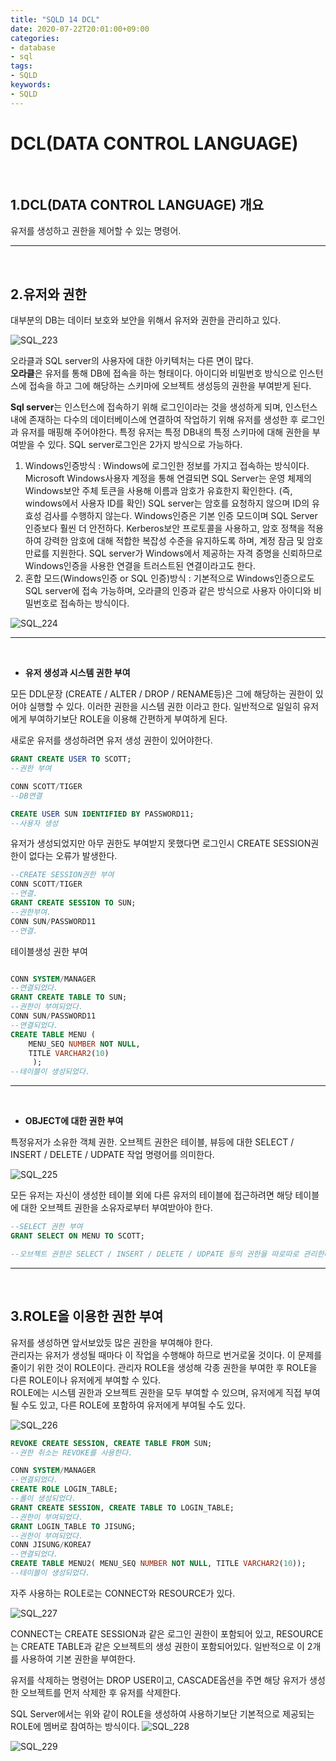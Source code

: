 ```yaml
---
title: "SQLD 14 DCL"
date: 2020-07-22T20:01:00+09:00
categories:
- database
- sql
tags:
- SQLD
keywords:
- SQLD
---
```


<!--more-->
# DCL(DATA CONTROL LANGUAGE)

&nbsp;

## 1.DCL(DATA CONTROL LANGUAGE) 개요

유저를 생성하고 권한을 제어할 수 있는 명령어.

-----

&nbsp;

## 2.유저와 권한

대부분의 DB는 데이터 보호와 보안을 위해서 유저와 권한을 관리하고 있다. 

![SQL_223](https://user-images.githubusercontent.com/28701069/88169144-893dbd80-cc56-11ea-80de-b1dff36bde25.jpg)


오라클과 SQL server의 사용자에 대한 아키텍처는 다른 면이 많다.   
**오라클**은 유저를 통해 DB에 접속을 하는 형태이다. 아이디와 비밀번호 방식으로 인스턴스에 접속을 하고 그에 해당하는 스키마에 오브젝트 생성등의 권한을 부여받게 된다.   

**Sql server**는 인스턴스에 접속하기 위해 로그인이라는 것을 생성하게 되며, 인스턴스 내에 존재하는 다수의 데이터베이스에 연결하여 작업하기 위해 유저를 생성한 후 로그인과 유저를 매핑해 주어야한다. 특정 유저는 특정 DB내의 특정 스키마에 대해 권한을 부여받을 수 있다. SQL server로그인은 2가지 방식으로 가능하다.   

1. Windows인증방식 : Windows에 로그인한 정보를 가지고 접속하는 방식이다. Microsoft Windows사용자 계정을 통해 연결되면 SQL Server는 운영 체제의 Windows보안 주체 토큰을 사용해 이름과 암호가 유효한지 확인한다. (즉, windows에서 사용자 ID를 확인) SQL server는 암호를 요청하지 않으며 ID의 유효성 검사를 수행하지 않는다. Windows인증은 기본 인증 모드이며 SQL Server인증보다 훨씬 더 안전하다. Kerberos보안 프로토콜을 사용하고, 암호 정책을 적용하여 강력한 암호에 대해 적합한 복잡성 수준을 유지하도록 하며, 계정 잠금 및 암호 만료를 지원한다. SQL server가 Windows에서 제공하는 자격 증명을 신뢰하므로 Windows인증을 사용한 연결을 트러스트된 연결이라고도 한다.
2. 혼합 모드(Windows인증 or SQL 인증)방식 : 기본적으로 Windows인증으로도 SQL server에 접속 가능하며, 오라클의 인증과 같은 방식으로 사용자 아이디와 비밀번호로 접속하는 방식이다.   

![SQL_224](https://user-images.githubusercontent.com/28701069/88169935-bfc80800-cc57-11ea-8e2a-4b5d40cf268c.jpg)

-----

&nbsp;

- **유저 생성과 시스템 권한 부여**

모든 DDL문장 (CREATE / ALTER / DROP / RENAME등)은 그에 해당하는 권한이 있어야 실행할 수 있다. 이러한 권한을 시스템 권한 이라고 한다. 일반적으로 일일히 유저에게 부여하기보단 ROLE을 이용해 간편하게 부여하게 된다.   

새로운 유저를 생성하려면 유저 생성 권한이 있어야한다.
```sql
GRANT CREATE USER TO SCOTT; 
--권한 부여

CONN SCOTT/TIGER
--DB연결

CREATE USER SUN IDENTIFIED BY PASSWORD11;
--사용자 생성
```

유저가 생성되었지만 아무 권한도 부여받지 못했다면 로그인시 CREATE SESSION권한이 없다는 오류가 발생한다. 
```sql
--CREATE SESSION권한 부여
CONN SCOTT/TIGER 
--연결. 
GRANT CREATE SESSION TO SUN; 
--권한부여. 
CONN SUN/PASSWORD11 
--연결.
```

테이블생성 권한 부여
```sql

CONN SYSTEM/MANAGER 
--연결되었다. 
GRANT CREATE TABLE TO SUN; 
--권한이 부여되었다. 
CONN SUN/PASSWORD11 
--연결되었다. 
CREATE TABLE MENU ( 
    MENU_SEQ NUMBER NOT NULL, 
    TITLE VARCHAR2(10)
     ); 
--테이블이 생성되었다.
```

-----

&nbsp;

- **OBJECT에 대한 권한 부여**

특정유저가 소유한 객체 권한. 오브젝트 권한은 테이블, 뷰등에 대한 SELECT / INSERT / DELETE / UDPATE 작업 명령어를 의미한다.

![SQL_225](https://user-images.githubusercontent.com/28701069/88171313-159daf80-cc5a-11ea-832f-a95e92d2dbd4.jpg)

모든 유저는 자신이 생성한 테이블 외에 다른 유저의 테이블에 접근하려면 해당 테이블에 대한 오브젝트 권한을 소유자로부터 부여받아야 한다. 

```sql
--SELECT 권한 부여
GRANT SELECT ON MENU TO SCOTT;

--오브젝트 권한은 SELECT / INSERT / DELETE / UDPATE 등의 권한을 따로따로 관리한다.
```

-----

&nbsp;

## 3.ROLE을 이용한 권한 부여

유저를 생성하면 앞서보았듯 많은 권한을 부여해야 한다.   
관리자는 유저가 생성될 때마다 이 작업을 수행해야 하므로 번거로울 것이다. 이 문제를 줄이기 위한 것이 ROLE이다. 관리자 ROLE을 생성해 각종 권한을 부여한 후 ROLE을 다른 ROLE이나 유저에게 부여할 수 있다.   
ROLE에는 시스템 권한과 오브젝트 권한을 모두 부여할 수 있으며, 유저에게 직접 부여될 수도 있고, 다른 ROLE에 포함하여 유저에게 부여될 수도 있다.

![SQL_226](https://user-images.githubusercontent.com/28701069/88171758-db80dd80-cc5a-11ea-8d0c-9b8ed1d32245.jpg)

```sql
REVOKE CREATE SESSION, CREATE TABLE FROM SUN;
--권한 취소는 REVOKE를 사용한다.

CONN SYSTEM/MANAGER 
--연결되었다. 
CREATE ROLE LOGIN_TABLE; 
--롤이 생성되었다. 
GRANT CREATE SESSION, CREATE TABLE TO LOGIN_TABLE; 
--권한이 부여되었다. 
GRANT LOGIN_TABLE TO JISUNG; 
--권한이 부여되었다. 
CONN JISUNG/KOREA7 
--연결되었다. 
CREATE TABLE MENU2( MENU_SEQ NUMBER NOT NULL, TITLE VARCHAR2(10)); 
--테이블이 생성되었다.

```

자주 사용하는 ROLE로는 CONNECT와 RESOURCE가 있다.

![SQL_227](https://user-images.githubusercontent.com/28701069/88172318-bf317080-cc5b-11ea-8bcd-1b905882d4a9.jpg)

CONNECT는 CREATE SESSION과 같은 로그인 권한이 포함되어 있고, RESOURCE는 CREATE TABLE과 같은 오브젝트의 생성 권한이 포함되어있다. 일반적으로 이 2개를 사용하여 기본 권한을 부여한다.   

유저를 삭제하는 명령어는 DROP USER이고, CASCADE옵션을 주면 해당 유저가 생성한 오브젝트를 먼저 삭제한 후 유저를 삭제한다.


SQL Server에서는 위와 같이 ROLE을 생성하여 사용하기보단 기본적으로 제공되는 ROLE에 멤버로 참여하는 방식이다. 
![SQL_228](https://user-images.githubusercontent.com/28701069/88172576-2cdd9c80-cc5c-11ea-915e-d41ccc4bebb8.jpg)

![SQL_229](https://user-images.githubusercontent.com/28701069/88172572-2bac6f80-cc5c-11ea-9d8c-236a6f7a4cd7.jpg)
